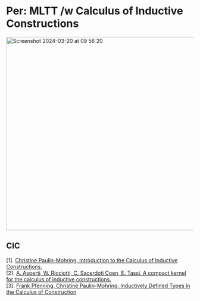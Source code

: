 Per: MLTT /w Calculus of Inductive Constructions
================================================

<img width="519" alt="Screenshot 2024-03-20 at 09 56 20" src="https://github.com/groupoid/per/assets/144776/ec78d5ed-e3e1-4315-a436-46258f0e8530">

CIC
---

[1]. <a href="https://inria.hal.science/hal-01094195/document">Christine Paulin-Mohring. Introduction to the Calculus of Inductive Constructions.</a><br>
[2]. <a href="https://www.cs.unibo.it/~sacerdot/PAPERS/sadhana.pdf"> A. Asperti, W. Ricciotti, C. Sacerdoti Coen, E. Tassi. A compact kernel for the calculus of inductive constructions.</a><br>
[3]. <a href="https://www.cs.cmu.edu/%7Efp/papers/mfps89.pdf">Frank Pfenning, Christine Paulin-Mohring. Inductively Defined Types in the Calculus of Construction</a><br>


